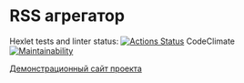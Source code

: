 RSS агрегатор
=============

Hexlet tests and linter status:
[![Actions Status](https://github.com/anisimova/frontend-project-lvl3/workflows/hexlet-check/badge.svg)](https://github.com/anisimova/frontend-project-lvl3/actions)
CodeClimate
[![Maintainability](https://api.codeclimate.com/v1/badges/a4b9dbd279efe0df793f/maintainability)](https://codeclimate.com/github/anisimova/frontend-project-lvl3/maintainability)

[Демонстрационный сайт проекта](https://frontend-project-lvl3-anisimova.vercel.app/)

